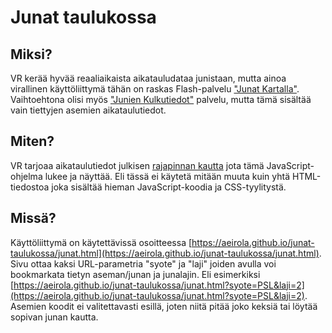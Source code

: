 Junat taulukossa
================

Miksi?
------
VR kerää hyvää reaaliaikaista aikatauludataa junistaan, mutta ainoa virallinen käyttöliittymä tähän on raskas Flash-palvelu ["Junat Kartalla"](http://www.vr.fi/fi/index/aikataulut/junatkartalla.html). Vaihtoehtona olisi myös ["Junien Kulkutiedot"](http://www.vr.fi/fi/index/aikataulut/liikennetilanne/junienkulkutiedot.html.stx) palvelu, mutta tämä sisältää vain tiettyjen asemien aikataulutiedot.


Miten?
------
VR tarjoaa aikataulutiedot julkisen [rajapinnan kautta](http://www.apps4finland.fi/fi/data/junat-kartalla-palvelun-rajapinta/) jota tämä JavaScript-ohjelma lukee ja näyttää. Eli tässä ei käytetä mitään muuta kuin yhtä HTML-tiedostoa joka sisältää hieman JavaScript-koodia ja CSS-tyylitystä.

Missä?
------
Käyttöliittymä on käytettävissä osoitteessa [https://aeirola.github.io/junat-taulukossa/junat.html](https://aeirola.github.io/junat-taulukossa/junat.html). Sivu ottaa kaksi URL-parametria "syote" ja "laji" joiden avulla voi bookmarkata tietyn aseman/junan ja junalajin. Eli esimerkiksi [https://aeirola.github.io/junat-taulukossa/junat.html?syote=PSL&laji=2](https://aeirola.github.io/junat-taulukossa/junat.html?syote=PSL&laji=2). Asemien koodit ei valitettavasti esillä, joten niitä pitää joko keksiä tai löytää sopivan junan kautta.
